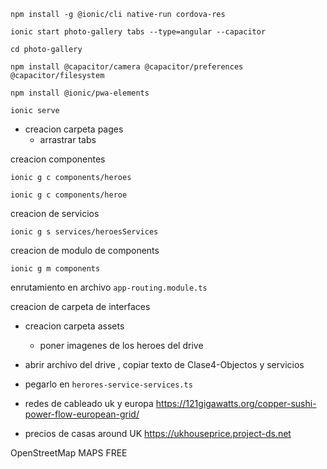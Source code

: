 
```
npm install -g @ionic/cli native-run cordova-res
```

```
ionic start photo-gallery tabs --type=angular --capacitor
```

```
cd photo-gallery
```

```
npm install @capacitor/camera @capacitor/preferences @capacitor/filesystem
```

```
npm install @ionic/pwa-elements
```

```
ionic serve
```


- creacion carpeta pages
  - arrastrar tabs


creacion componentes

```
ionic g c components/heroes
```

```
ionic g c components/heroe
```
creacion de servicios

```
ionic g s services/heroesServices
```

creacion de modulo de components

```
ionic g m components
```
enrutamiento en archivo `app-routing.module.ts`

creacion de carpeta de interfaces 

- creacion carpeta assets
  -  poner imagenes de los heroes del drive
- abrir archivo del drive , copiar texto de Clase4-Objectos y servicios
- pegarlo en `herores-service-services.ts`

- redes de cableado uk y europa
https://121gigawatts.org/copper-sushi-power-flow-european-grid/


- precios de casas around UK
  https://ukhouseprice.project-ds.net

OpenStreetMap MAPS FREE
